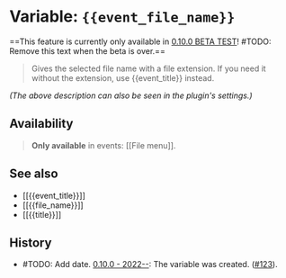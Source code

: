 # Variable: `{{event_file_name}}`
==This feature is currently only available in [0.10.0 BETA TEST](https://github.com/Taitava/obsidian-shellcommands/discussions/138)! #TODO: Remove this text when the beta is over.==

> Gives the selected file name with a file extension. If you need it without the extension, use {{event_title}} instead.

_(The above description can also be seen in the plugin's settings.)_

## Availability
> <strong>Only available</strong> in events: [[File menu]].

## See also
- [[{{event_title}}]]
- [[{{file_name}}]]
- [[{{title}}]]

## History
- #TODO: Add date. [0.10.0 - 2022--](https://github.com/Taitava/obsidian-shellcommands/blob/main/CHANGELOG.md#00---2022--): The variable was created. ([#123](https://github.com/Taitava/obsidian-shellcommands/issues/123)).
